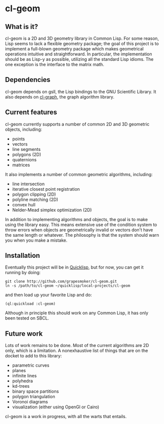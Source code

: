cl-geom
=======

## What is it?

cl-geom is a 2D and 3D geometry library in Common Lisp. For some reason, Lisp seems to lack a flexible geometry package; the goal of this project is to implement a full-blown geometry package which makes geometrical operations intuitive and straightforward. In particular, the implementation should be as Lisp-y as possible, utilizing all the standard Lisp idioms. The one exception is the interface to the matrix math.

## Dependencies 

cl-geom depends on gsll, the Lisp bindings to the GNU Scientific Library. It also depends on [cl-graph](https://github.com/gwkkwg/cl-graph), the graph algorithm library.

## Current features

cl-geom currently supports a number of common 2D and 3D geometric objects, including:
- points
- vectors
- line segments
- polygons (2D)
- quaternions
- matrices

It also implements a number of common geometric algorithms, including:
- line intersection
- iterative closest point registration
- polygon clipping (2D)
- polyline matching (2D)
- convex hull
- Nelder-Mead simplex optimization (2D)

In addition to implementing algorithms and objects, the goal is to make using the library easy. This means extensive use of the condition system to throw errors when objects are geometrically invalid or vectors don't have the same length or whatever. The philosophy is that the system should warn you when you make a mistake.

## Installation

Eventually this project will be in [Quicklisp](http://www.quicklisp.org), but for now, you can get it running by doing:

	git clone http://github.com/grapesmoker/cl-geom.git
	ln -s /path/to/cl-geom ~/quicklisp/local-projects/cl-geom
	
and then load up your favorite Lisp and do:

	(ql:quickload :cl-geom)

Although in principle this should work on any Common Lisp, it has only been tested on SBCL.

## Future work

Lots of work remains to be done. Most of the current algorithms are 2D only, which is a limitation. A nonexhaustive list of things that are on the docket to add to this library:
- parametric curves
- planes
- infinite lines
- polyhedra
- kd-trees
- binary space partitions
- polygon triangulation
- Voronoi diagrams
- visualization (either using OpenGl or Cairo)

cl-geom is a work in progress, with all the warts that entails.
